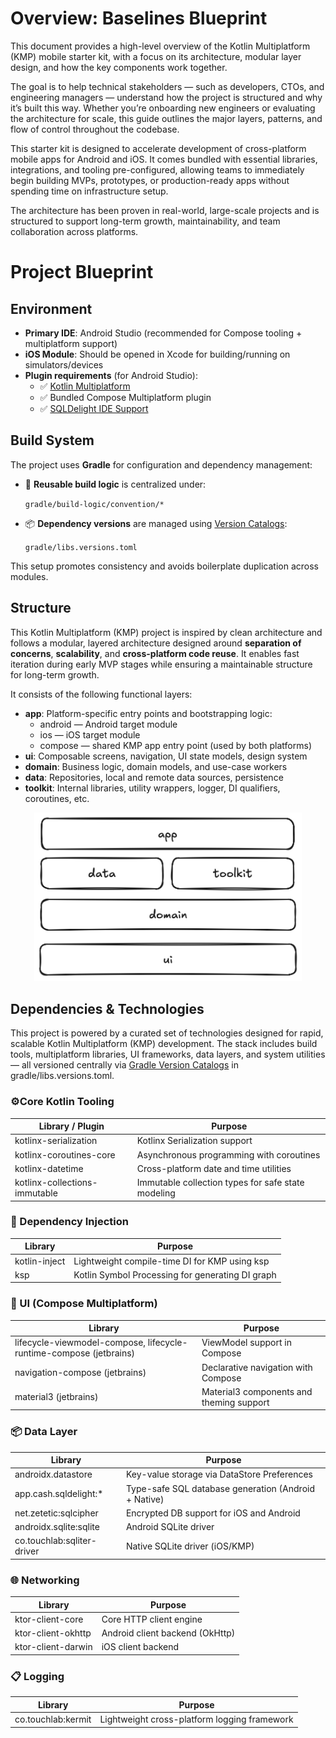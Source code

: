 # Overview: Baselines Blueprint

This document provides a high-level overview of the Kotlin Multiplatform (KMP) mobile starter kit, with a focus on
its architecture, modular layer design, and how the key components work together.

The goal is to help technical stakeholders — such as developers, CTOs, and engineering managers — understand
how the project is structured and why it’s built this way. Whether you’re onboarding new engineers or
evaluating the architecture for scale, this guide outlines the major layers, patterns, and flow of control
throughout the codebase.

This starter kit is designed to accelerate development of cross-platform mobile apps for Android and iOS.
It comes bundled with essential libraries, integrations, and tooling pre-configured, allowing teams to immediately
begin building MVPs, prototypes, or production-ready apps without spending time on infrastructure setup.

The architecture has been proven in real-world, large-scale projects and is structured to support long-term growth,
maintainability, and team collaboration across platforms.

# Project Blueprint

## Environment

- **Primary IDE**: Android Studio (recommended for Compose tooling + multiplatform support)
- **iOS Module**: Should be opened in Xcode for building/running on simulators/devices
- **Plugin requirements** (for Android Studio):
    - ✅ [Kotlin Multiplatform](https://plugins.jetbrains.com/plugin/14936-kotlin-multiplatform)
    - ✅ Bundled Compose Multiplatform plugin
    - ✅ [SQLDelight IDE Support](https://plugins.jetbrains.com/plugin/8191-sqldelight)

## Build System

The project uses **Gradle** for configuration and dependency management:

- 🔁 **Reusable build logic** is centralized under:

  `gradle/build-logic/convention/*`

- 📦 **Dependency versions** are managed
  using [Version Catalogs](https://docs.gradle.org/current/userguide/version_catalogs.html):

  `gradle/libs.versions.toml`

This setup promotes consistency and avoids boilerplate duplication across modules.

## Structure

This Kotlin Multiplatform (KMP) project is inspired by clean architecture and follows a modular, layered architecture
designed around **separation of concerns**, **scalability**, and **cross-platform code reuse**. It enables fast
iteration during early MVP stages while ensuring a maintainable structure for long-term growth.

It consists of the following functional layers:

- **app**: Platform-specific entry points and bootstrapping logic:
    - android — Android target module
    - ios — iOS target module
    - compose — shared KMP app entry point (used by both platforms)
- **ui**: Composable screens, navigation, UI state models, design system
- **domain**: Business logic, domain models, and use-case workers
- **data**: Repositories, local and remote data sources, persistence
- **toolkit**: Internal libraries, utility wrappers, logger, DI qualifiers, coroutines, etc.

<p align="center">
    <img src="images/project-structure.png" alt="Project Structure" width="428">
</p>

## **Dependencies & Technologies**

This project is powered by a curated set of technologies designed for rapid, scalable Kotlin Multiplatform (KMP)
development. The stack includes build tools, multiplatform libraries, UI frameworks, data layers, and
system utilities — all versioned centrally
via [Gradle Version Catalogs](https://docs.gradle.org/current/userguide/version_catalogs.html) in
gradle/libs.versions.toml.

### **⚙️Core Kotlin Tooling**

| **Library / Plugin**          | **Purpose**                                        |
|-------------------------------|----------------------------------------------------|
| kotlinx-serialization         | Kotlinx Serialization support                      |
| kotlinx-coroutines-core       | Asynchronous programming with coroutines           |
| kotlinx-datetime              | Cross-platform date and time utilities             |
| kotlinx-collections-immutable | Immutable collection types for safe state modeling |

### **💉 Dependency Injection**

| **Library**   | **Purpose**                                      |
|---------------|--------------------------------------------------|
| kotlin-inject | Lightweight compile-time DI for KMP using ksp    |
| ksp           | Kotlin Symbol Processing for generating DI graph |

### **🎨 UI (Compose Multiplatform)**

| **Library**                                                        | **Purpose**                              |
|--------------------------------------------------------------------|------------------------------------------|
| lifecycle-viewmodel-compose, lifecycle-runtime-compose (jetbrains) | ViewModel support in Compose             |
| navigation-compose (jetbrains)                                     | Declarative navigation with Compose      |
| material3 (jetbrains)                                              | Material3 components and theming support |

### **📦 Data Layer**

| **Library**                | **Purpose**                                          |
|----------------------------|------------------------------------------------------|
| androidx.datastore         | Key-value storage via DataStore Preferences          |
| app.cash.sqldelight:*      | Type-safe SQL database generation (Android + Native) |
| net.zetetic:sqlcipher      | Encrypted DB support for iOS and Android             |
| androidx.sqlite:sqlite     | Android SQLite driver                                |
| co.touchlab:sqliter-driver | Native SQLite driver (iOS/KMP)                       |

### **🌐 Networking**

| **Library**        | **Purpose**                     |
|--------------------|---------------------------------|
| ktor-client-core   | Core HTTP client engine         |
| ktor-client-okhttp | Android client backend (OkHttp) |
| ktor-client-darwin | iOS client backend              |

### **📋 Logging**

| **Library**        | **Purpose**                                  |
|--------------------|----------------------------------------------|
| co.touchlab:kermit | Lightweight cross-platform logging framework |
